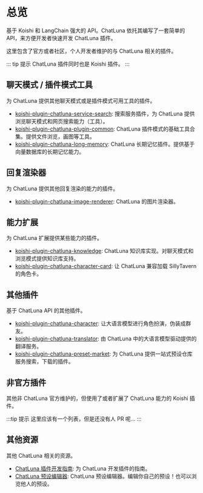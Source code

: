# 总览

基于 Koishi 和 LangChain 强大的 API。ChatLuna 依托其编写了一套简单的 API，来方便开发者快速开发 ChatLuna 插件。

这里包含了官方或者社区，个人开发者维护的与 ChatLuna 相关的插件。

::: tip 提示
ChatLuna 插件同时也是 Koishi 插件。
:::

## 聊天模式 / 插件模式工具

为 ChatLuna 提供其他聊天模式或是插件模式可用工具的插件。

- [koishi-plugin-chatluna-service-search](./plugin/search-service.md): 搜索服务插件，为 ChatLuna 提供浏览聊天模式和网页搜索能力（工具）。
- [koishi-plugin-chatluna-plugin-common](./plugin/common.md): ChatLuna 插件模式的基础工具合集。提供文件浏览，画图等工具。
- [koishi-plugin-chatluna-long-memory](./plugin/long-term-memory.md): ChatLuna 长期记忆插件。提供基于向量数据库的长期记忆能力。

## 回复渲染器

为 ChatLuna 提供其他回复渲染的能力的插件。

- [koishi-plugin-chatluna-image-renderer](./renderer/image.md): ChatLuna 的图片渲染器。

## 能力扩展

为 ChatLuna 扩展提供某些能力的插件。

- [koishi-plugin-chatluna-knowledge](./extension/knowledge.md): ChatLuna 知识库实现。对聊天模式和浏览模式提供知识库支持。
- [koishi-plugin-chatluna-character-card](./extension/character-card.md): 让 ChatLuna 兼容加载 SillyTavern 的角色卡。

## 其他插件

基于 ChatLuna API 的其他插件。

- [koishi-plugin-chatluna-character](./other/character.md): 让大语言模型进行角色扮演，伪装成群友。
- [koishi-plugin-chatluna-translator](./other/translator.md): 由 ChatLuna 中的大语言模型驱动提供的翻译服务。
- [koishi-plugin-chatluna-preset-market](./other/preset-market.md): 为 ChatLuna 提供一站式预设仓库服务搜索，下载的插件。

## 非官方插件

其他非 ChatLuna 官方维护的，但使用了或者扩展了 ChatLuna 能力的 Koishi 插件。

:::tip 提示
这里应该有一个列表，但是还没有人 PR 呢...
:::

## 其他资源

其他 ChatLuna 相关的资源。

- [ChatLuna 插件开发指南](./plugin/development.md): 为 ChatLuna 开发插件的指南。
- [ChatLuna 预设编辑器](https://preset.chatluna.chat): ChatLuna 预设编辑器。编辑你自己的预设！也可以浏览他人的预设。